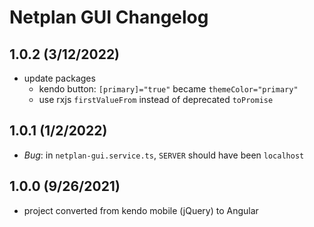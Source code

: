 # Netplan GUI Changelog

## 1.0.2 (3/12/2022)

- update packages
  - kendo button: `[primary]="true"` became `themeColor="primary"`
  - use rxjs `firstValueFrom` instead of deprecated `toPromise`

## 1.0.1 (1/2/2022)

- *Bug*: in `netplan-gui.service.ts`, `SERVER` should have been `localhost`

## 1.0.0 (9/26/2021)

- project converted from kendo mobile (jQuery) to Angular
